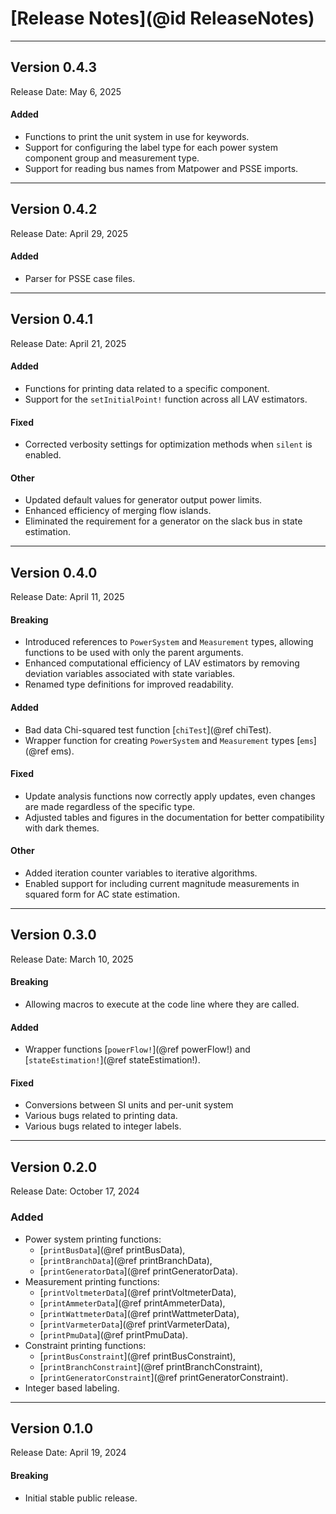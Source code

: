# [Release Notes](@id ReleaseNotes)

---

## Version 0.4.3

Release Date: May 6, 2025

#### Added
  * Functions to print the unit system in use for keywords.
  * Support for configuring the label type for each power system component group and measurement type.
  * Support for reading bus names from Matpower and PSSE imports.

---

## Version 0.4.2

Release Date: April 29, 2025

#### Added
  * Parser for PSSE case files.

---

## Version 0.4.1

Release Date: April 21, 2025

#### Added
  * Functions for printing data related to a specific component.
  * Support for the `setInitialPoint!` function across all LAV estimators.

#### Fixed
  * Corrected verbosity settings for optimization methods when `silent` is enabled.

#### Other
  * Updated default values for generator output power limits.
  * Enhanced efficiency of merging flow islands.
  * Eliminated the requirement for a generator on the slack bus in state estimation.

---

## Version 0.4.0

Release Date: April 11, 2025

#### Breaking
  * Introduced references to `PowerSystem` and `Measurement` types, allowing functions to be used with only the parent arguments.
  * Enhanced computational efficiency of LAV estimators by removing deviation variables associated with state variables.
  * Renamed type definitions for improved readability.

#### Added
  * Bad data Chi-squared test function [`chiTest`](@ref chiTest).
  * Wrapper function for creating `PowerSystem` and `Measurement` types [`ems`](@ref ems).

#### Fixed
  * Update analysis functions now correctly apply updates, even changes are made regardless of the specific type.
  * Adjusted tables and figures in the documentation for better compatibility with dark themes.

#### Other
  * Added iteration counter variables to iterative algorithms.
  * Enabled support for including current magnitude measurements in squared form for AC state estimation.

---

## Version 0.3.0

Release Date: March 10, 2025

#### Breaking
  * Allowing macros to execute at the code line where they are called.

#### Added
  * Wrapper functions [`powerFlow!`](@ref powerFlow!) and [`stateEstimation!`](@ref stateEstimation!).

#### Fixed
  * Conversions between SI units and per-unit system
  * Various bugs related to printing data.
  * Various bugs related to integer labels.

---

## Version 0.2.0

Release Date: October 17, 2024

### Added
  * Power system printing functions:
    * [`printBusData`](@ref printBusData),
    * [`printBranchData`](@ref printBranchData),
    *  [`printGeneratorData`](@ref printGeneratorData).
  * Measurement printing functions:
    * [`printVoltmeterData`](@ref printVoltmeterData),
    * [`printAmmeterData`](@ref printAmmeterData),
    * [`printWattmeterData`](@ref printWattmeterData),
    * [`printVarmeterData`](@ref printVarmeterData),
    * [`printPmuData`](@ref printPmuData).
  * Constraint printing functions:
    * [`printBusConstraint`](@ref printBusConstraint),
    * [`printBranchConstraint`](@ref printBranchConstraint),
    * [`printGeneratorConstraint`](@ref printGeneratorConstraint).
  * Integer based labeling.

---

## Version 0.1.0

Release Date: April 19, 2024

#### Breaking
  * Initial stable public release.
